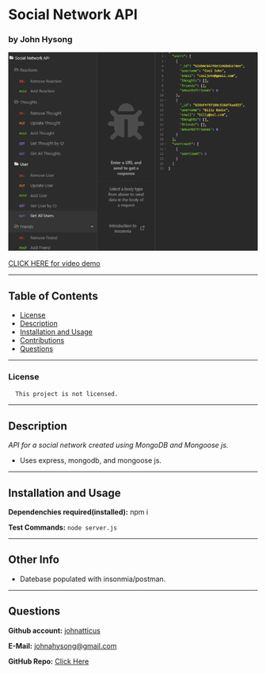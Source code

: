 
# Social Network API

### by John Hysong

![Social Network API](https://raw.githubusercontent.com/johnatticus/Social-Network-API/main/assets/images/screenshot.png)

[CLICK HERE for video demo](https://drive.google.com/file/d/1q_PGl9pP3dCpFqGnWtu_P2STLaAJTZFK/view)

---
## Table of Contents
  - [License](#license)
  - [Description](#description)
  - [Installation and Usage](#installation-and-usage)
  - [Contributions](#contributions)
  - [Questions](#questions)

---

### License
      
      This project is not licensed.


---  
## Description

*API for a social network created using MongoDB and Mongoose js.*

- Uses express, mongodb, and mongoose js. 

---

## Installation and Usage

**Dependenchies required(installed):** npm i

**Test Commands:** `node server.js`

---

## Other Info

- Datebase populated with insonmia/postman.

---

## Questions
**Github account:** [johnatticus](https://github.com/johnatticus)

**E-Mail:** [johnahysong@gmail.com](mailto:johnatticus)

**GitHub Repo:** [Click Here](https://github.com/johnatticus/Social-Network-API)


